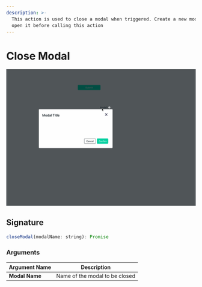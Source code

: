 ```yaml
---
description: >-
  This action is used to close a modal when triggered. Create a new modal and
  open it before calling this action
---
```


# Close Modal

![Click to expand](../../../.gitbook/assets/closemodal.gif)

## Signature

```javascript
closeModal(modalName: string): Promise
```

### Arguments

| **Argument Name** | **Description**                |
| ----------------- | ------------------------------ |
| **Modal Name**    | Name of the modal to be closed |
